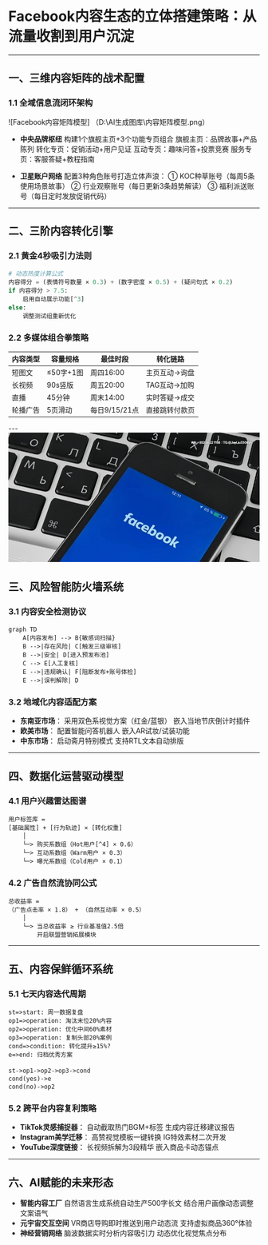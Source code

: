 # Facebook内容生态的立体搭建策略：从流量收割到用户沉淀

---

## 一、三维内容矩阵的战术配置
### 1.1 全域信息流闭环架构
![Facebook内容矩阵模型]
（D:\AI生成图库\内容矩阵模型.png）

- **中央品牌枢纽**
  构建1个旗舰主页+3个功能专页组合
  旗舰主页：品牌故事+产品陈列
  转化专页：促销活动+用户见证
  互动专页：趣味问答+投票竞赛
  服务专页：客服答疑+教程指南

- **卫星账户网络**
  配置3种角色账号打造立体声浪：
  ① KOC种草账号（每周5条使用场景故事）
  ② 行业观察账号（每日更新3条趋势解读）
  ③ 福利派送账号（每日定时发放促销代码）

---

## 二、三阶内容转化引擎
### 2.1 黄金4秒吸引力法则
```python
# 动态热度计算公式
内容得分 = (表情符号数量 × 0.3) + (数字密度 × 0.5) + (疑问句式 × 0.2)
if 内容得分 > 7.5:
    启用自动展示功能[^3]
else:
    调整测试组重新优化
```

### 2.2 多媒体组合拳策略
| 内容类型 | 容量规格    | 最佳时段     | 转化链路        |
|----------|-------------|--------------|-----------------|
| 短图文   | ≤50字+1图  | 周四16:00    | 主页互动→询盘   |
| 长视频   | 90s竖版     | 周五20:00    | TAG互动→加购    |
| 直播     | 45分钟      | 周末14:00    | 实时答疑→成交   |
| 轮播广告 | 5页滑动     | 每日9/15/21点 | 直接跳转付款页  |

---![替代文字](微信图片_20250331113112.jpg)

## 三、风险智能防火墙系统
### 3.1 内容安全检测协议
```mermaid
graph TD
    A[内容发布] --> B{敏感词扫描}
    B -->|存在风险| C[触发三级审核]
    B -->|安全| D[进入预发布池]
    C --> E[人工复核]
    E -->|违规确认| F[阻断发布+账号体检]
    E -->|误判解除| D
```

### 3.2 地域化内容适配方案
- **东南亚市场**：
  采用双色系视觉方案（红金/蓝银）
  嵌入当地节庆倒计时插件
- **欧美市场**：
  配置智能问答机器人
  嵌入AR试妆/试装功能
- **中东市场**：
  启动斋月特别模式
  支持RTL文本自动排版

---

## 四、数据化运营驱动模型
### 4.1 用户兴趣雷达图谱
```
用户标签库 = 
[基础属性] + [行为轨迹] × [转化权重]
    │
    └─> 购买系数组（Hot用户[^4] × 0.6）
    └─> 互动系数组（Warm用户 × 0.3） 
    └─> 曝光系数组（Cold用户 × 0.1）
```

### 4.2 广告自然流协同公式
```
总收益率 = 
（广告点击率 × 1.8） + （自然互动率 × 0.5）
    │
    └─> 当总收益率 ≥ 行业基准值2.5倍
        开启联盟营销拓展模块
```

---

## 五、内容保鲜循环系统
### 5.1 七天内容迭代周期
```flow
st=>start: 周一数据复盘
op1=>operation: 淘汰末位20%内容
op2=>operation: 优化中间60%素材
op3=>operation: 复制头部20%案例
cond=>condition: 转化提升≥15%?
e=>end: 归档优秀方案

st->op1->op2->op3->cond
cond(yes)->e
cond(no)->op2
```

### 5.2 跨平台内容复利策略
- **TikTok灵感捕捉器**：
  自动截取热门BGM+标签
  生成内容迁移建议报告
- **Instagram美学迁移**：
  高赞视觉模板一键转换
  IG特效素材二次开发
- **YouTube深度链接**：
  长视频拆解为3段精华
  嵌入商品卡动态锚点

---

## 六、AI赋能的未来形态
- **智能内容工厂**
  自然语言生成系统自动生产500字长文
  结合用户画像动态调整文案语气
- **元宇宙交互空间**
  VR商店导购即时推送到用户动态流
  支持虚拟商品360°体验
- **神经营销网络**
  脑波数据实时分析内容吸引力
  动态优化视觉焦点分布
```
